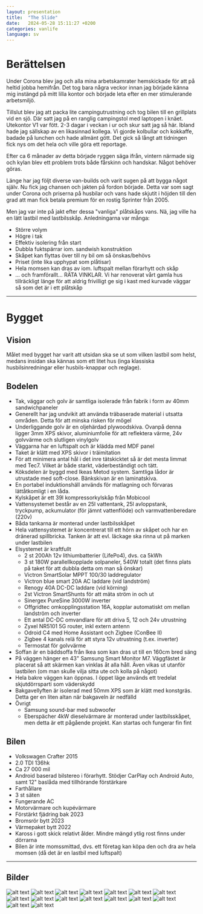 ```yaml
---
layout: presentation
title:  "The Slide"
date:   2024-05-28 15:11:27 +0200
categories: vanlife
language: sv
---
```

# Berättelsen
Under Corona blev jag och alla mina arbetskamrater hemskickade för att på heltid jobba hemifrån. Det tog bara några veckor innan jag började känna mig instängd på mitt lilla kontor och började leta efter en mer stimulerande arbetsmiljö.

Tillslut blev jag att packa lite campingutrustning och tog bilen till en grillplats vid en sjö. Där satt jag på en ranglig campingstol med laptopen i knäet. Utekontor V1 var fött.
2-3 dagar i veckan i ur och skur satt jag så här. Ibland hade jag sällskap av en likasinnad kollega. Vi gjorde kolbullar och kokkaffe, badade på lunchen och hade allmänt gött. Det gick så långt att tidningen fick nys om det hela och ville göra ett reportage.

Efter ca 6 månader av detta började ryggen säga ifrån, vintern närmade sig och kylan blev ett problem trots både fårskinn och handskar. Något behöver göras.

Länge har jag följt diverse van-builds och varit sugen på att bygga något själv. Nu fick jag chansen och jakten på fordon började. Detta var som sagt under Corona och priserna på husbilar och vans hade skjutit i höjden till den grad att man fick betala premium för en rostig Sprinter från 2005.

Men jag var inte på jakt efter dessa "vanliga" plåtskåps vans. Nä, jag ville ha en lätt lastbil med lastbilsskåp. Anledningarna var många:
- Större volym
- Högre i tak
- Effektiv isolering från start
- Dubbla fuktspärrar iom. sandwish konstruktion
- Skåpet kan flyttas över till ny bil om så önskas/behövs
- Priset (inte lika upphypat som plåtisar)
- Hela momsen kan dras av iom. luftspalt mellan förarhytt och skåp
- ... och framförallt... RÄTA VINKLAR. Vi har renoverat vårt gamla hus tillräckligt länge för att aldrig frivilligt ge sig i kast med kurvade väggar så som det är i ett plåtskåp

---
# Bygget
<!-- .slide: data-background-image="/media/IMG_4445.png" -->

## Vision
Målet med bygget har varit att utsidan ska se ut som vilken lastbil som helst, medans insidan ska kännas som ett litet hus (inga klassiska husbilsinredningar eller husbils-knappar och reglage).

## Bodelen
- Tak, väggar och golv är samtliga isolerade från fabrik i form av 40mm sandwichpaneler
- Generellt har jag undvikit att använda träbaserade material i utsatta områden. Detta för att minska risken för mögel
- Underliggande golv är en oljehärdad plywoodskiva. Ovanpå denna ligger 3mm XPS skivor, aluminiumfolie för att reflektera värme, 24v golvvärme och slutligen vinylgolv
- Väggarna har en luftspalt och är klädda med MDF panel
- Taket är klätt med XPS skivor i träimitation
- För att minimera antal hål i det inre tätskicktet så är det mesta limmat med Tec7. Vilket är både starkt, väderbeständigt och tätt.
- Köksdelen är byggd med Ikeas Metod system. Samtliga lådor är utrustade med soft-close. Bänkskivan är en laminatskiva.
- En portabel induktionshäll används för matlagning och förvaras lättåtkomligt i en låda.
- Kylskåpet är ett 39l kompressorkylskåp från Mobicool
- Vattensystemet består av en 25l vattentank, 25l avloppstank, tryckpump, ackumulator (för jämnt vattenflöde) och varmvattenberedare (220v)
- Båda tankarna är monterad under lastbilsskåpet
- Hela vattensystemet är koncentrerat till ett hörn av skåpet och har en dränerad spillbricka. Tanken är att evl. läckage ska rinna ut på marken under lastbilen
- Elsystemet är kraftfullt
  - 2 st 200Ah 12v lithiumbatterier (LifePo4), dvs. ca 5kWh
  - 3 st 180W parallellkopplade solpaneler, 540W totalt (det finns plats på taket för att dubbla detta om man så önskar)
  - Victron SmartSolar MPPT 100/30 laddregulator
  - Victron blue smart 20A AC laddare (vid landström)
  - Renogy 40A DC-DC laddare (vid körning)
  - 2st Victron SmartShunts för att mäta ström in och ut
  - Sinergex PureSine 3000W inverter
  - Offgridtec omkopplingsstation 16A, kopplar automatiskt om mellan landström och inverter
  - Ett antal DC-DC omvandlare för att driva 5, 12 och 24v utrustning
  - Zyxel NR5101 5G router, inkl extern antenn
  - Odroid C4 med Home Assistant och Zigbee (ConBee II)
  - Zigbee 4 kanals relä för att styra 12v utrustning (t.ex. inverter)
  - Termostat för golvvärme
- Soffan är en bäddsoffa från Ikea som kan dras ut till en 160cm bred säng
- På väggen hänger en 43" Samsung Smart Monitor M7. Väggfästet är placerat så att skärmen kan vinklas åt alla håll. Även vikas ut utanför lastbilen (om man skulle vilja sitta ute och kolla på något)
- Hela bakre väggen kan öppnas. I öppet läge används ett tredelat skjutdörrsparti som väderskydd
- Bakgavellyften är isolerad med 50mm XPS som är klätt med konstgräs. Detta ger en liten altan när bakgaveln är nedfälld
- Övrigt
  - Samsung sound-bar med subwoofer
  - Eberspächer 4kW dieselvärmare är monterad under lastbilsskåpet, men detta är ett pågående projekt. Kan startas och fungerar fin fint

## Bilen
  - Volkswagen Crafter 2015
  - 2.0 TDI 136hk
  - Ca 27 000 mil
  - Android baserad bilstereo i förarhytt. Stödjer CarPlay och Android Auto, samt 12" baslåda med tillhörande förstärkare
  - Farthållare
  - 3 st säten
  - Fungerande AC
  - Motorvärmare och kupévärmare
  - Förstärkt fjädring bak 2023
  - Bromsrör bytt 2023
  - Värmepaket bytt 2022
  - Kaross i gott skick relativt ålder. Mindre mängd ytlig rost finns under dörrarna
  - Bilen är inte momssmittad, dvs. ett företag kan köpa den och dra av hela momsen (då det är en lastbil med luftspalt)

---
## Bilder
![alt text](/media/IMG_4445.png) ![alt text](/media/IMG_4449.png) ![alt text](/media/IMG_4453.png) ![alt text](/media/IMG_4457.png) ![alt text](/media/IMG_4458.png) ![alt text](/media/IMG_4459.png) ![alt text](/media/IMG_4461.png) ![alt text](/media/IMG_4477.png) ![alt text](/media/IMG_9498.png) ![alt text](/media/IMG_9503.png) ![alt text](/media/IMG_9510.png) ![alt text](/media/IMG_9514.png) ![alt text](/media/IMG_9533.png) ![alt text](/media/IMG_9540.png) ![alt text](/media/IMG_9549.png) ![alt text](/media/IMG_9554.png)